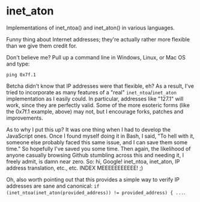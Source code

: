 inet_aton
=========

Implementations of inet_ntoa() and inet_aton() in various languages.

Funny thing about Internet addresses; they're actually rather more flexible than we give them credit for.

Don't believe me?  Pull up a command line in Windows, Linux, or Mac OS and type:

`ping 0x7f.1`

Betcha didn't know that IP addresses were that flexible, eh?  As a result, I've tried to incorporate as many features of a "real" `inet_ntoa`/`inet_aton` implementation as I easily could.  In particular, addresses like "127.1" will work, since they are perfectly valid.  Some of the more esoteric forms (like the 0x7f.1 example, above) may not, but I encourage forks, patches and improvements.

As to why I put this up?  It was one thing when I had to develop the JavaScript ones.  Once I found myself doing it in Bash, I said, "To hell with it, someone else probably faced this same issue, and I can save them some time."  So hopefully I've saved you some time.  Then again, the likelihood of anyone casually browsing Github stumbling across this and needing it, I freely admit, is damn near zero.  So: hi, Google!  inet_ntoa, inet_aton, IP address translation, etc., etc.  INDEX MEEEEEEEEEEE!  ;)

Oh, also worth pointing out that this provides a simple way to verify IP addresses are sane and canonical: `if (inet_ntoa(inet_aton(provided_address)) != provided_address) { ...`.
